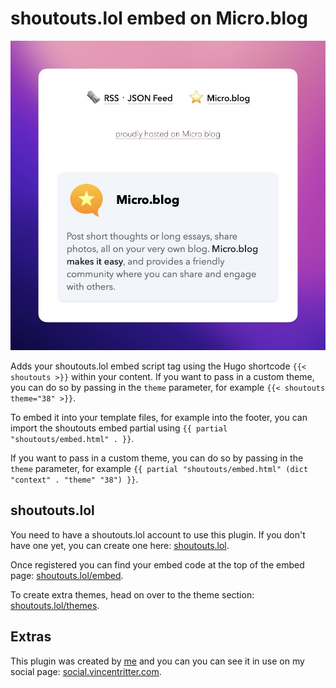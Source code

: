 # shoutouts.lol embed on Micro.blog

![shoutouts.lol embed on Micro.blog](https://github.com/vincentritter/plugin-shoutouts-on-mb/raw/main/docs/shoutout-embed-in-footer.jpg)

Adds your shoutouts.lol embed script tag using the Hugo shortcode `{{< shoutouts >}}` within your content. If you want to pass in a custom theme, you can do so by passing in the `theme` parameter, for example `{{< shoutouts theme="38" >}}`.

To embed it into your template files, for example into the footer, you can import the shoutouts embed partial using `{{ partial "shoutouts/embed.html" . }}`.

If you want to pass in a custom theme, you can do so by passing in the `theme` parameter, for example `{{ partial "shoutouts/embed.html" (dict "context" . "theme" "38") }}`.

## shoutouts.lol

You need to have a shoutouts.lol account to use this plugin. If you don't have one yet, you can create one here: [shoutouts.lol](https://shoutouts.lol).

Once registered you can find your embed code at the top of the embed page: [shoutouts.lol/embed](https://shoutouts.lol/embed).

To create extra themes, head on over to the theme section: [shoutouts.lol/themes](https://shoutouts.lol/themes).

## Extras

This plugin was created by [me](https://vincentritter.com)  and you can you can see it in use on my social page: [social.vincentritter.com](https://social.vincentritter.com).